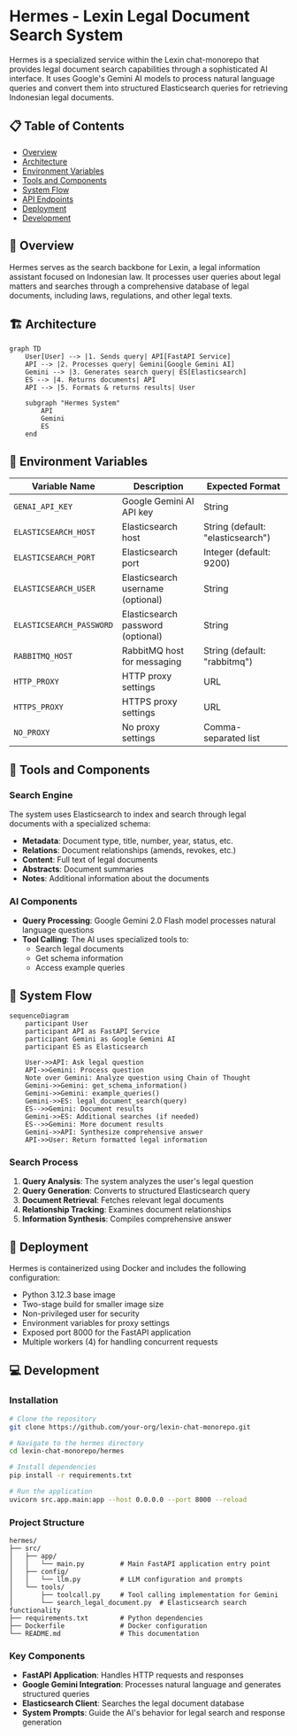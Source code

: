 # Hermes - Lexin Legal Document Search System

Hermes is a specialized service within the Lexin chat-monorepo that provides legal document search capabilities through a sophisticated AI interface. It uses Google's Gemini AI models to process natural language queries and convert them into structured Elasticsearch queries for retrieving Indonesian legal documents.

## 📋 Table of Contents

- [Overview](#overview)
- [Architecture](#architecture)
- [Environment Variables](#environment-variables)
- [Tools and Components](#tools-and-components)
- [System Flow](#system-flow)
- [API Endpoints](#api-endpoints)
- [Deployment](#deployment)
- [Development](#development)

## 🔭 Overview

Hermes serves as the search backbone for Lexin, a legal information assistant focused on Indonesian law. It processes user queries about legal matters and searches through a comprehensive database of legal documents, including laws, regulations, and other legal texts.

## 🏗️ Architecture

```mermaid
graph TD
    User[User] --> |1. Sends query| API[FastAPI Service]
    API --> |2. Processes query| Gemini[Google Gemini AI]
    Gemini --> |3. Generates search query| ES[Elasticsearch]
    ES --> |4. Returns documents| API
    API --> |5. Formats & returns results| User
    
    subgraph "Hermes System"
        API
        Gemini
        ES
    end
```

## 🔐 Environment Variables

| Variable Name     | Description                          | Expected Format         |
|-------------------|--------------------------------------|-------------------------|
| `GENAI_API_KEY`   | Google Gemini AI API key             | String                  |
| `ELASTICSEARCH_HOST` | Elasticsearch host                | String (default: "elasticsearch") |
| `ELASTICSEARCH_PORT` | Elasticsearch port                | Integer (default: 9200) |
| `ELASTICSEARCH_USER` | Elasticsearch username (optional) | String                  |
| `ELASTICSEARCH_PASSWORD` | Elasticsearch password (optional) | String              | 
| `RABBITMQ_HOST`   | RabbitMQ host for messaging          | String (default: "rabbitmq") |
| `HTTP_PROXY`      | HTTP proxy settings                  | URL                     |
| `HTTPS_PROXY`     | HTTPS proxy settings                 | URL                     |
| `NO_PROXY`        | No proxy settings                    | Comma-separated list    |

## 🧰 Tools and Components

### Search Engine

The system uses Elasticsearch to index and search through legal documents with a specialized schema:

- **Metadata**: Document type, title, number, year, status, etc.
- **Relations**: Document relationships (amends, revokes, etc.)
- **Content**: Full text of legal documents
- **Abstracts**: Document summaries
- **Notes**: Additional information about the documents

### AI Components

- **Query Processing**: Google Gemini 2.0 Flash model processes natural language questions
- **Tool Calling**: The AI uses specialized tools to:
  - Search legal documents
  - Get schema information
  - Access example queries

## 🔄 System Flow

```mermaid
sequenceDiagram
    participant User
    participant API as FastAPI Service
    participant Gemini as Google Gemini AI
    participant ES as Elasticsearch
    
    User->>API: Ask legal question
    API->>Gemini: Process question
    Note over Gemini: Analyze question using Chain of Thought
    Gemini->>Gemini: get_schema_information()
    Gemini->>Gemini: example_queries()
    Gemini->>ES: legal_document_search(query)
    ES-->>Gemini: Document results
    Gemini->>ES: Additional searches (if needed)
    ES-->>Gemini: More document results
    Gemini->>API: Synthesize comprehensive answer
    API->>User: Return formatted legal information
```

### Search Process

1. **Query Analysis**: The system analyzes the user's legal question
2. **Query Generation**: Converts to structured Elasticsearch query
3. **Document Retrieval**: Fetches relevant legal documents
4. **Relationship Tracking**: Examines document relationships
5. **Information Synthesis**: Compiles comprehensive answer

## 🚢 Deployment

Hermes is containerized using Docker and includes the following configuration:

- Python 3.12.3 base image
- Two-stage build for smaller image size
- Non-privileged user for security
- Environment variables for proxy settings
- Exposed port 8000 for the FastAPI application
- Multiple workers (4) for handling concurrent requests

## 💻 Development

### Installation

```bash
# Clone the repository
git clone https://github.com/your-org/lexin-chat-monorepo.git

# Navigate to the hermes directory
cd lexin-chat-monorepo/hermes

# Install dependencies
pip install -r requirements.txt

# Run the application
uvicorn src.app.main:app --host 0.0.0.0 --port 8000 --reload
```

### Project Structure

```
hermes/
├── src/
│   ├── app/
│   │   └── main.py         # Main FastAPI application entry point
│   ├── config/
│   │   └── llm.py          # LLM configuration and prompts
│   └── tools/
│       ├── toolcall.py     # Tool calling implementation for Gemini
│       └── search_legal_document.py  # Elasticsearch search functionality
├── requirements.txt        # Python dependencies
├── Dockerfile              # Docker configuration
└── README.md               # This documentation
```

### Key Components

- **FastAPI Application**: Handles HTTP requests and responses
- **Google Gemini Integration**: Processes natural language and generates structured queries
- **Elasticsearch Client**: Searches the legal document database
- **System Prompts**: Guide the AI's behavior for legal search and response generation

